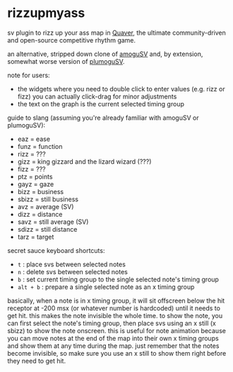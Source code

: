 # rizzupmyass
sv plugin to rizz up your ass map in [Quaver](https://github.com/Quaver),
the ultimate community-driven and open-source competitive rhythm game.

an alternative, stripped down clone of [amoguSV](https://github.com/kloi34/amoguSV)
and, by extension, somewhat worse version of [plumoguSV](https://github.com/ESV-Sweetplum/plumoguSV).

note for users:
- the widgets where you need to double click to enter values (e.g. rizz or fizz) you can actually click-drag for minor adjustments
- the text on the graph is the current selected timing group

guide to slang (assuming you're already familiar with amoguSV or plumoguSV):
- eaz = ease
- funz = function
- rizz = ???
- gizz = king gizzard and the lizard wizard (???)
- fizz = ???
- ptz = points
- gayz = gaze
- bizz = business
- sbizz = still business
- avz = average (SV)
- dizz = distance
- savz = still average (SV)
- sdizz = still distance
- tarz = target

secret sauce keyboard shortcuts:
- `t` : place svs between selected notes
- `n` : delete svs between selected notes
- `b` : set current timing group to the single selected note's timing group
- `alt + b` : prepare a single selected note as an x timing group

basically, when a note is in x timing group, it will sit offscreen below the hit receptor
at -200 msx (or whatever number is hardcoded) until it needs to get hit.
this makes the note invisible the whole time.
to show the note, you can first select the note's timing group,
then place svs using an x still (x sbizz) to show the note onscreen.
this is useful for note animation because you can move notes at the end of the map
into their own x timing groups and show them at any time during the map.
just remember that the notes become invisible, so make sure you use an x still
to show them right before they need to get hit.
